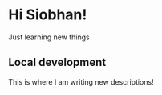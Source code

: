 # Hi Siobhan!

Just learning new things


## Local development 

This is where I am writing new descriptions! 